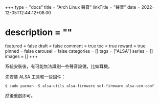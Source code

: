 +++
type = "docs"
title = "Arch Linux 聲音"
linkTitle = "聲音"
date = 2022-12-05T12:44:12+08:00
# description = ""
featured = false
draft = false
comment = true
toc = true
reward = true
pinned = false
carousel = false
categories = []
tags = ["ALSA"]
series = []
images = []
+++

系統安裝後，有可能無法識別一些聲音設備，比如耳機。

<!--more-->

先安裝 ALSA 工具和一些固件：

```
$ sudo pacman -S alsa-utils alsa-firmware sof-firmware alsa-ucm-conf
```

然後重啟即可。
